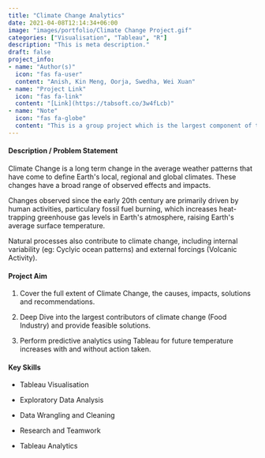 ```yaml
---
title: "Climate Change Analytics"
date: 2021-04-08T12:14:34+06:00
image: "images/portfolio/Climate Change Project.gif"
categories: ["Visualisation", "Tableau", "R"]
description: "This is meta description."
draft: false
project_info:
- name: "Author(s)"
  icon: "fas fa-user"
  content: "Anish, Kin Meng, Oorja, Swedha, Wei Xuan"
- name: "Project Link"
  icon: "fas fa-link"
  content: "[Link](https://tabsoft.co/3w4fLcb)"
- name: "Note"
  icon: "fas fa-globe"
  content: "This is a group project which is the largest component of the module titled 'Visual Analytics for Business Intelligence' where we received an A grade." 
---
```


#### Description / Problem Statement

Climate Change is a long term change in the average weather patterns that have come to define Earth's local, regional and global climates. These changes have a broad range of observed effects and impacts. 

Changes observed since the early 20th century are primarily driven by human activities, particulary fossil fuel burning, which increases heat-trapping greenhouse gas levels in Earth's atmosphere, raising Earth's average surface temperature. 

Natural processes also contribute to climate change, including internal variability (eg: Cyclyic ocean patterns) and external forcings (Volcanic Activity). 

#### Project Aim

1. Cover the full extent of Climate Change, the causes, impacts, solutions and recommendations. 

2. Deep Dive into the largest contributors of climate change (Food Industry) and provide feasible solutions.

3. Perform predictive analytics using Tableau for future temperature increases with and without action taken. 

#### Key Skills

- Tableau Visualisation

- Exploratory Data Analysis

- Data Wrangling and Cleaning

- Research and Teamwork 

- Tableau Analytics 